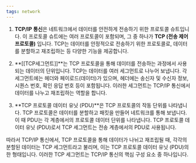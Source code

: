 ```yaml
---
tags: network
---
```

1. **TCP/IP 통신**은 네트워크에서 데이터를 안전하게 전송하기 위한 프로토콜 슈트입니다. 이 프로토콜 슈트에는 여러 프로토콜이 포함되며, 그 중 하나가 **TCP (전송 제어 프로토콜)** 입니다. TCP는 데이터를 안정적으로 전송하기 위한 프로토콜로, 데이터를 분할하고 재조립하는 등 다양한 기능을 제공합니다.
    
2. **[[TCP세그먼트]]**는 TCP 프로토콜을 통해 데이터를 전송하는 과정에서 사용되는 데이터의 단위입니다. TCP는 데이터를 여러 세그먼트로 나누어 보냅니다. 각 세그먼트에는 헤더와 페이로드(데이터)가 있으며, 헤더에는 송신자 및 수신자 정보, 시퀀스 번호, 확인 응답 번호 등이 포함됩니다. 이러한 세그먼트는 TCP/IP 통신에서 데이터를 나누고 재조립하는 역할을 합니다.
    
3. **TCP 프로토콜 데이터 유닛 (PDU)**은 TCP 프로토콜의 작동 단위를 나타냅니다. TCP 프로토콜은 데이터를 분할하고 패킷을 만들어 네트워크를 통해 보냅니다. 이 때 PDU는 각 계층에서의 프로토콜 데이터 단위를 나타냅니다. TCP 프로토콜 데이터 유닛 (PDU)로서 TCP 세그먼트는 전송 계층에서의 PDU로 사용됩니다.
    

따라서 TCP/IP 통신에서, TCP 프로토콜을 통해 데이터가 나뉘고 재조립될 때, 각각의 분할된 데이터는 TCP 세그먼트라고 불리며, 이는 TCP 프로토콜 데이터 유닛 (PDU)의 한 형태입니다. 이러한 TCP 세그먼트는 TCP/IP 통신의 핵심 구성 요소 중 하나입니다.